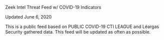 Zeek Intel Threat Feed w/ COVID-19 Indicators

Updated June 6, 2020

This is a public feed based on PUBLIC COVID-19 CTI LEAGUE and Léargas Security gathered data. This feed will be updated as often as possible.

